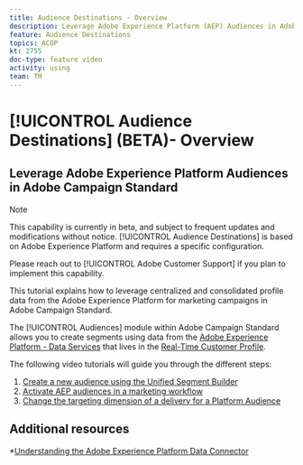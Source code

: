 ```yaml
---
title: Audience Destinations - Overview
description: Leverage Adobe Experience Platform (AEP) Audiences in Adobe Campaign Standard (ACS)
feature: Audience Destinations
topics: ACOP
kt: 2755
doc-type: feature video
activity: using
team: TM
---
```


# [!UICONTROL Audience Destinations] (BETA)- Overview

## Leverage Adobe Experience Platform Audiences in Adobe Campaign Standard

>[!NOTE]
>
>This capability is currently in beta, and subject to frequent updates and modifications without notice. [!UICONTROL Audience Destinations] is based on Adobe Experience Platform and requires a specific configuration.
>
>Please reach out to [!UICONTROL Adobe Customer Support] if you plan to implement this capability.
>

This tutorial explains how to leverage centralized and consolidated profile data from the Adobe Experience Platform for marketing campaigns in Adobe Campaign Standard.

The [!UICONTROL Audiences] module within Adobe Campaign Standard  allows you to create segments using data from the [Adobe Experience Platform - Data Services](https://www.adobe.io/apis/experienceplatform/home/services.html) that lives in the [Real-Time Customer Profile](https://docs.adobe.com/content/help/en/platform-learn/tutorials/profiles/understanding-the-real-time-customer-profile.html).

The following video tutorials will guide you through the different steps:

1. [Create a new audience using the Unified Segment Builder](/help/profiles-and-audiences/audience-destinations/creating-audiences-using-segment-builder.md)
2. [Activate AEP audiences in a marketing workflow](/help/profiles-and-audiences/audience-destinations/activating-aep-audiences.md)
3. [Change the targeting dimension of a delivery for a Platform Audience](/help/profiles-and-audiences/audience-destinations/changing-targeting-dimension.md)

## Additional resources

*[Understanding the Adobe Experience Platform Data Connector](/help/administrating/adobe-experience-platform-data-connector/understanding-the-adobe-experience-platform-data-connector.md)
  